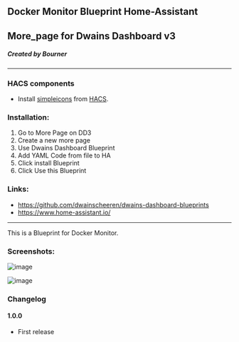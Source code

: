 ## Docker Monitor Blueprint Home-Assistant
## More_page for Dwains Dashboard v3
##### Created by Bourner
---

### HACS components

- Install [simpleicons](https://github.com/vigonotion/hass-simpleicons) from [HACS](https://hacs.xyz).

### Installation: 
  
1.  Go to More Page on DD3
2.  Create a new more page
3.  Use Dwains Dashboard Blueprint
4.  Add YAML Code from file to HA
5.  Click install Blueprint
6.  Click Use this Blueprint


### Links:
* https://github.com/dwainscheeren/dwains-dashboard-blueprints
* https://www.home-assistant.io/

---

This is a Blueprint for Docker Monitor.

### Screenshots:

![image](https://user-images.githubusercontent.com/64064679/159971307-11256a91-deef-42ea-a5fb-abf3168dbfb4.png)

![image](https://user-images.githubusercontent.com/64064679/159971193-1a4feca5-3ce2-4aa5-b5d3-e413ac22dda6.png)

### Changelog
#### 1.0.0
- First release
